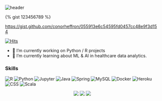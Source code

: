 ![header](https://capsule-render.vercel.app/api?type=waving&color=0:FFBF00,100:00BFFF&height=200&section=header&text=Hi%20there,%20this%20is%20Conor%20Heffron&fontSize=45)

{% gist 123456789 %}

https://gist.github.com/conorheffron/055913e6c54595fd0457cc48e9f3d154

[![Hits](https://hits.seeyoufarm.com/api/count/incr/badge.svg?url=https%3A%2F%2Fgithub.com%2Fconorheffron%2Fhit-counter&count_bg=%2379C83D&title_bg=%23555555&icon=&icon_color=%23E7E7E7&title=hits&edge_flat=false)](https://hits.seeyoufarm.com)

- 🔭 I’m currently working on Python / R projects
- 🌱 I’m currently learning about ML & AI in healthcare data analytics.


### Skills

![R](https://img.shields.io/badge/R-%230db7ed.svg?style=for-the-badge&logo=r&logoColor=white)
![Python](https://img.shields.io/badge/Python-430098?style=for-the-badge&logo=python&logoColor=white)
![Jupyter](https://img.shields.io/badge/Made%20with-Jupyter-orange?style=for-the-badge&logo=Jupyter)
![Java](https://img.shields.io/badge/Java-ED8B00?style=for-the-badge&logo=openjdk&logoColor=white)
![Spring](https://img.shields.io/badge/Spring-6DB33F?style=for-the-badge&logo=spring&logoColor=white)
![MySQL](https://img.shields.io/badge/mysql-4479A1.svg?style=for-the-badge&logo=mysql&logoColor=white)
![Docker](https://img.shields.io/badge/docker-276DC3?style=for-the-badge&logo=docker&logoColor=white)
![Heroku](https://img.shields.io/badge/Heroku-14354C?style=for-the-badge&logo=heroku&logoColor=white)
![CSS](https://img.shields.io/badge/CSS-239120?&style=for-the-badge&logo=css3&logoColor=white)
![Scala](https://img.shields.io/badge/Scala-DC322F?style=for-the-badge&logo=scala&logoColor=white)


<p align="center">
  <img src ="https://github-readme-stats.vercel.app/api?username=conorheffron&show_icons=true&count_private=true&theme=solarized-light&hide_border=true&bg_color=00000000&hide_rank=true">
  <img src ="https://github-readme-stats.vercel.app/api/top-langs/?username=conorheffron&layout=compact&hide_border=true&theme=solarized-light&bg_color=00000000&langs_count=8">
  <img src ="https://github-readme-streak-stats.herokuapp.com/?user=conorheffron&theme=solarized-light&hide_border=true&background=FFFFFF00">
</p>
